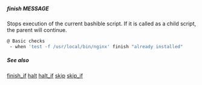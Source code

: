 ##### finish MESSAGE

Stops execution of the current bashible script. If it is called as a child script, the parent will continue.

```bash
@ Basic checks
 - when 'test -f /usr/local/bin/nginx' finish "already installed"
```

##### See also

[finish_if](finish_if.md)
[halt](halt.md)
[halt_if](halt_if.md)
[skip](skip.md)
[skip_if](skip_if.md)

